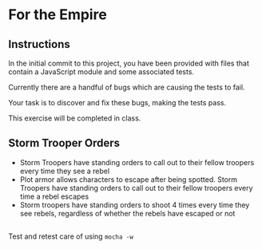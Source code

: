 # For the Empire

## Instructions

In the initial commit to this project, you have been provided with files that contain a JavaScript module and some associated tests. 

Currently there are a handful of bugs which are causing the tests to fail. 

Your task is to discover and fix these bugs, making the tests pass. 

This exercise will be completed in class.

## Storm Trooper Orders
* Storm Troopers have standing orders to call out to their fellow troopers every time they see a rebel
* Plot armor allows characters to escape after being spotted. Storm Troopers have standing orders to call out to their fellow troopers every time a rebel escapes
* Storm troopers have standing orders to shoot 4 times every time they see rebels, regardless of whether the rebels have escaped or not

##

Test and retest care of using `mocha -w`
